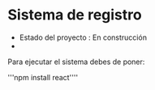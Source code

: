 <h1>Sistema de registro</h1>

- Estado del proyecto : En construcción
- 
Para ejecutar el sistema debes de poner:

'''npm install react''''
